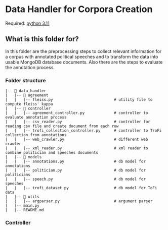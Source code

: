 # Data Handler for Corpora Creation

Required: [python 3.11](https://docs.python.org/3.11/contents.html)


## What is this folder for?
In this folder are the preprocessing steps to collect relevant information for a corpus
with annotated political speeches and to transform the data into usable MongoDB database 
documents. Also there are the steps to evaluate the annotation process.

### Folder structure

```
|-- 📁 data_handler
|   |-- 📁 agreement
|   |   |-- fleiss.py                           # utility file to compute fleiss' kappa
|   |-- 📁 controller    
|   |   |-- agreement_controller.py             # controller to evaluate annotation process      
|   |   |-- csv_reader.py                       # controller for reading csv file and create document from each row
|   |   |-- trofi_collection_controller.py      # controller to TroFi collection from annotations    
|   |   |-- web_crawler.py                      # different web crawler         
|   |   |-- xml_reader.py                       # xml reader to combine politician and speeches documents
|   |-- 📁 models    
|   |   |-- annotations.py                      # db model for annotations           
|   |   |-- politician.py                       # db model for politicians               
|   |   |-- speech.py                           # db model for speeches          
|   |   |-- trofi_dataset.py                    # db model for ToFi data
|   |-- 📁 utils  
|   |   |-- argparser.py                        # argument parser         
|   |-- main.py  
|   |-- README.md
```

### Controller